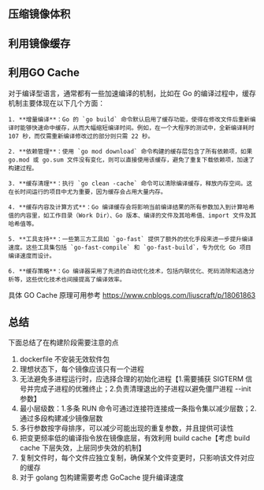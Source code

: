 ## 压缩镜像体积

## 利用镜像缓存

## 利用GO Cache
对于编译型语言，通常都有一些加速编译的机制，比如在 Go 的编译过程中，缓存机制主要体现在以下几个方面：

	1. **增量编译**：Go 的 `go build` 命令默认启用了缓存功能，使得在修改文件后重新编译时能够快速命中缓存，从而大幅缩短编译时间。例如，在一个大程序的测试中，全新编译耗时 107 秒，而仅需重新编译修改过的部分则只需 22 秒。
	    
	2. **依赖管理**：使用 `go mod download` 命令构建的缓存层包含了所有依赖项，如果 go.mod 或 go.sum 文件没有变化，则可以直接使用该缓存，避免了重复下载依赖项，加速了构建过程。
	    
	3. **缓存清理**：执行 `go clean -cache` 命令可以清除编译缓存，释放内存空间。这在长时间运行的项目中尤为重要，因为缓存会占用大量内存。
	    
	4. **缓存内容及计算方式**：Go 编译缓存会将影响当前编译结果的所有参数加入到计算哈希值的内容里，如工作目录（Work Dir）、Go 版本、编译的文件及其哈希值、import 文件及其哈希值等。
	    
	5. **工具支持**：一些第三方工具如 `go-fast` 提供了额外的优化手段来进一步提升编译速度。这些工具集包括 `go-fast-compile` 和 `go-fast-build`，专为优化 Go 项目编译速度而设计。
	    
	6. **缓存策略**：Go 编译器采用了先进的自动优化技术，包括内联优化、死码消除和逃逸分析等，这些优化技术也间接提高了编译效率。

具体 GO Cache 原理可用参考  https://www.cnblogs.com/liuscraft/p/18061863 

## 总结
下面总结了在构建阶段需要注意的点
1. dockerfile 不安装无效软件包 
2. 理想状态下，每个镜像应该只有一个进程 
3. 无法避免多进程运行时，应选择合理的初始化进程【1.需要捕获 SIGTERM 信号并完成子进程的优雅终止；2.负责清理退出的子进程以避免僵尸进程 --init 参数】 
4. 最小层级数：1.多条 RUN 命令可通过连接符连接成一条指令集以减少层数；2.通过多段构建减少镜像层数 
5. 多行参数按字母排序，可以减少可能出现的重复参数，并且提供可读性 
6. 把变更频率低的编译指令放在镜像底层，有效利用 build cache【考虑 build cache 下层失效，上层同步失效的机制】 
7. 复制文件时，每个文件应独立复制，确保某个文件变更时，只影响该文件对应的缓存
8. 对于 golang 包构建需要考虑 GoCache 提升编译速度
